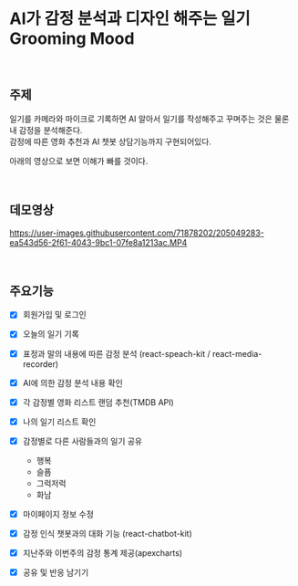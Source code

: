 # AI가 감정 분석과 디자인 해주는 일기 Grooming Mood

</br>

## 주제

일기를 카메라와 마이크로 기록하면 AI 알아서 일기를 작성해주고 꾸며주는 것은 물론 내 감정을 분석해준다.  
감정에 따른 영화 추천과 AI 챗봇 상담기능까지 구현되어있다.  

아래의 영상으로 보면 이해가 빠를 것이다.

</br>

## 데모영상

https://user-images.githubusercontent.com/71878202/205049283-ea543d56-2f61-4043-9bc1-07fe8a1213ac.MP4

</br>

## 주요기능
- [x] 회원가입 및 로그인
- [x] 오늘의 일기 기록
- [x] 표정과 말의 내용에 따른 감정 분석 (react-speach-kit / react-media-recorder)
- [x] AI에 의한 감정 분석 내용 확인
- [x] 각 감정별 영화 리스트 랜덤 추천(TMDB API)
- [x] 나의 일기 리스트 확인
- [x] 감정별로 다른 사람들과의 일기 공유
  - 행복
  - 슬픔
  - 그럭저럭
  - 화남
  
- [x] 마이페이지 정보 수정
- [x] 감정 인식 챗봇과의 대화 기능 (react-chatbot-kit)
- [x] 지난주와 이번주의 감정 통계 제공(apexcharts)
- [x] 공유 및 반응 남기기
